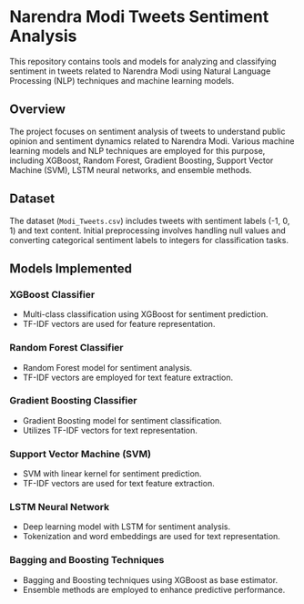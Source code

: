 # Narendra Modi Tweets Sentiment Analysis

This repository contains tools and models for analyzing and classifying sentiment in tweets related to Narendra Modi using Natural Language Processing (NLP) techniques and machine learning models.

## Overview

The project focuses on sentiment analysis of tweets to understand public opinion and sentiment dynamics related to Narendra Modi. Various machine learning models and NLP techniques are employed for this purpose, including XGBoost, Random Forest, Gradient Boosting, Support Vector Machine (SVM), LSTM neural networks, and ensemble methods.

## Dataset

The dataset (`Modi_Tweets.csv`) includes tweets with sentiment labels (-1, 0, 1) and text content. Initial preprocessing involves handling null values and converting categorical sentiment labels to integers for classification tasks.

## Models Implemented

### XGBoost Classifier

- Multi-class classification using XGBoost for sentiment prediction.
- TF-IDF vectors are used for feature representation.

### Random Forest Classifier

- Random Forest model for sentiment analysis.
- TF-IDF vectors are employed for text feature extraction.

### Gradient Boosting Classifier

- Gradient Boosting model for sentiment classification.
- Utilizes TF-IDF vectors for text representation.

### Support Vector Machine (SVM)

- SVM with linear kernel for sentiment prediction.
- TF-IDF vectors are used for text feature extraction.

### LSTM Neural Network

- Deep learning model with LSTM for sentiment analysis.
- Tokenization and word embeddings are used for text representation.

### Bagging and Boosting Techniques

- Bagging and Boosting techniques using XGBoost as base estimator.
- Ensemble methods are employed to enhance predictive performance.


